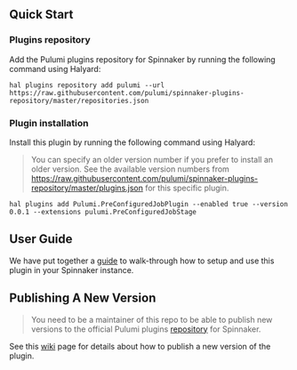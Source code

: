 ## Quick Start

### Plugins repository

Add the Pulumi plugins repository for Spinnaker by running the following command using Halyard:

```
hal plugins repository add pulumi --url https://raw.githubusercontent.com/pulumi/spinnaker-plugins-repository/master/repositories.json
```

### Plugin installation

Install this plugin by running the following command using Halyard:

> You can specify an older version number if you prefer to install an older version. See the available version numbers from https://raw.githubusercontent.com/pulumi/spinnaker-plugins-repository/master/plugins.json for this specific plugin.

```
hal plugins add Pulumi.PreConfiguredJobPlugin --enabled true --version 0.0.1 --extensions pulumi.PreConfiguredJobStage
```

## User Guide

We have put together a [guide](https://www.pulumi.com/docs/guides/continuous-delivery/spinnaker/) to walk-through how to setup and use this plugin in your Spinnaker instance. 

## Publishing A New Version

> You need to be a maintainer of this repo to be able to publish new versions to the official Pulumi plugins [repository](https://github.com/pulumi/spinnaker-plugins-repository) for Spinnaker.

See this [wiki](https://github.com/pulumi/spinnaker-preconfigured-job-plugin/wiki/Publishing-a-new-release) page for details about how to publish a new version of the plugin.
